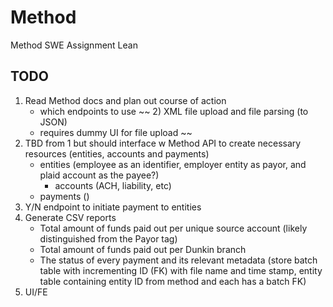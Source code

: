 # Method
Method SWE Assignment Lean

## TODO
1) Read Method docs and plan out course of action
    - which endpoints to use
~~ 2) XML file upload and file parsing (to JSON)
    - requires dummy UI for file upload ~~
3) TBD from 1 but should interface w Method API to create necessary resources (entities, accounts and payments)
    - entities (employee as an identifier, employer entity as payor, and plaid account as the payee?)
      - accounts (ACH, liability, etc)
    - payments ()
4) Y/N endpoint to initiate payment to entities
5) Generate CSV reports
   - Total amount of funds paid out per unique source account (likely distinguished from the Payor tag)
   - Total amount of funds paid out per Dunkin branch
   - The status of every payment and its relevant metadata (store batch table with incrementing ID (FK) with file name and time stamp, entity table containing entity ID from method and each has a batch FK)
 6) UI/FE
